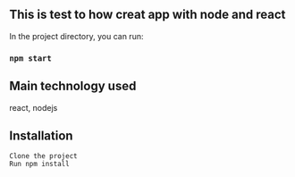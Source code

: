 
## This is test to how creat app with node and react


In the project directory, you can run:

### `npm start`


## Main technology used

react, nodejs



## Installation
    Clone the project
    Run npm install
   

